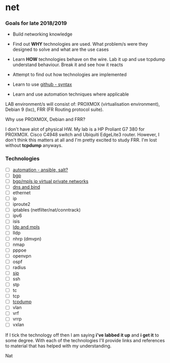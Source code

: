 # net

### Goals for late 2018/2019

* Build networking knowledge

* Find out **WHY** technologies are used.  What problem/s were they designed to solve and what are the use cases

* Learn **HOW** technologies behave on the wire.  Lab it up and use tcpdump understand behaviour.  Break it and see how it reacts

* Attempt to find out how technologies are implemented

* Learn to use [github - syntax](https://help.github.com/articles/basic-writing-and-formatting-syntax/)

* Learn and use automation techniques where applicable

LAB environment/s will consist of: PROXMOX (virtualisation environment), Debian 9 (lxc), FRR (FR Routing protocol suite).

Why use PROXMOX, Debian and FRR?

I don't have alot of physical HW.  My lab is a HP Proliant G7 380 for PROXMOX.  Cisco C4948 switch and Ubiquiti EdgeLite3 router.  However, I don't think this matters at all and I'm pretty excited to study FRR.  I'm lost without **tcpdump** anyways.


### Technologies

- [ ] [automation - ansible, salt?](https://github.com/inband/net/tree/master/automation)
- [ ] [bgp](https://github.com/inband/net/tree/master/bgp)
- [ ] [bgp/mpls ip virtual private networks](https://github.com/inband/net/tree/master/bgp_mpls)
- [ ] [dns and bind](https://github.com/inband/net/tree/master/dns_bind)
- [ ] ethernet
- [ ] ip
- [ ] iproute2
- [ ] iptables (netfilter/nat/conntrack)
- [ ] ipv6
- [ ] isis
- [ ] [ldp and mpls](https://github.com/inband/net/tree/master/ldp) 
- [ ] lldp
- [ ] nhrp (dmvpn)
- [ ] nmap
- [ ] pppoe
- [ ] openvpn
- [ ] ospf
- [ ] radius
- [ ] [sip](https://github.com/inband/net/tree/master/sip)
- [ ] ssh
- [ ] stp
- [ ] tc
- [ ] tcp
- [ ] [tcpdump](https://github.com/inband/net/tree/master/tcpdump)
- [ ] vlan
- [ ] vrf
- [ ] vrrp
- [ ] vxlan

If I tick the technology off then I am saying **i've labbed it up** and **i get it** to some degree.  With each of the technologies I'll provide links and references to material that has helped with my understanding.



Nat


